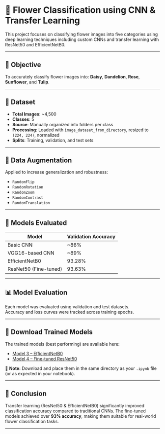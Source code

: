 # 🌸 Flower Classification using CNN & Transfer Learning

This project focuses on classifying flower images into five categories using deep learning techniques including custom CNNs and transfer learning with ResNet50 and EfficientNetB0.

---

## 🎯 Objective

To accurately classify flower images into:
**Daisy**, **Dandelion**, **Rose**, **Sunflower**, and **Tulip**.

---

## 📁 Dataset

- **Total Images**: ~4,500
- **Classes**: 5
- **Source**: Manually organized into folders per class
- **Processing**: Loaded with `image_dataset_from_directory`, resized to `(224, 224)`, normalized
- **Splits**: Training, validation, and test sets

---

## 🔄 Data Augmentation

Applied to increase generalization and robustness:
- `RandomFlip`
- `RandomRotation`
- `RandomZoom`
- `RandomContrast`
- `RandomTranslation`

---

## 🧠 Models Evaluated

| Model                 | Validation Accuracy |
|-----------------------|---------------------|
| Basic CNN             | ~86%                |
| VGG16-based CNN       | ~89%                |
| EfficientNetB0        | 93.28%              |
| ResNet50 (Fine-tuned) | 93.63%              |

---

## 📊 Model Evaluation

Each model was evaluated using validation and test datasets.  
Accuracy and loss curves were tracked across training epochs.

---

## 🧠 Download Trained Models

The trained models (best performing) are available here:

- [Model 3 – EfficientNetB0](https://drive.google.com/file/d/ZZZZZZZ/view?usp=sharing)
- [Model 4 – Fine-tuned ResNet50](https://drive.google.com/file/d/AAAAAAA/view?usp=sharing)

📌 **Note:** Download and place them in the same directory as your `.ipynb` file (or as expected in your notebook).

---

## 📝 Conclusion

Transfer learning (ResNet50 & EfficientNetB0) significantly improved classification accuracy compared to traditional CNNs. The fine-tuned models achieved over **93% accuracy**, making them suitable for real-world flower classification tasks.

---
